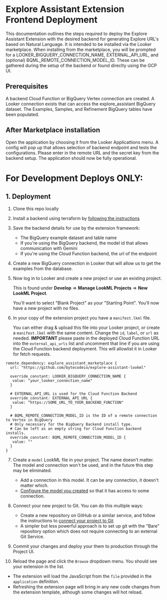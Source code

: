 # Explore Assistant Extension Frontend Deployment
This documentation outlines the steps required to deploy the Explore Assistant Extension with the desired backend for generating Explore URL's based on Natural Language. It is intended to be installed via the Looker marketplace.  When installing from the marketplace, you will be prompted for a LOOKER_BIGQUERY_CONNECTION_NAME, EXTERNAL_API_URL, and (optional) BQML_REMOTE_CONNECTION_MODEL_ID. These can be gathered during the setup of the backend or found direclty using the GCP UI. 

## Prerequisites
A backend Cloud Function or BigQuery Vertex connection are created.
A Looker connection exists that can access the explore_assistant BigQuery dataset.
The Examples, Samples, and Refinement BigQuery tables have been populated. 

## After Marketplace installation
Open the application by choosing it from the Looker Applicattions menu. A config will pop up that allows selection of backend endpoint and tests the configurations. Please enter in the remote URL and the secret key from the backend setup. The application should now be fully operational. 


# For Development Deploys ONLY:

## 1. Deployment

1. Clone this repo locally

2. Install a backend using terraform by [following the instructions](../explore-assistant-backend/README.md)

3. Save the backend details for use by the extension framework:
   
   * The BigQuery example dataset and table name
   * If you're using the BigQuery backend, the model id that allows communication with Gemini
   * If you're using the Cloud Function backend, the url of the endpoint

4. Create a new BigQuery connection in Looker that will allow us to get the examples from the database. 

5. Now log in to Looker and create a new project or use an existing project.

   This is found under **Develop** => **Manage LookML Projects** => **New LookML Project**.

   You'll want to select "Blank Project" as your "Starting Point". You'll now have a new project with no files.

6. In your copy of the extension project you have a `manifest.lkml` file.

   You can either drag & upload this file into your Looker project, or create a `manifest.lkml` with the same content. Change the `id`, `label`, or `url` as needed. 
   **IMPORTANT** please paste in the deployed Cloud Function URL into the `external_api_urls` list and uncomment that line if you are using the Cloud Function backend deployment. This will allowlist it in Looker for fetch requests.

```
remote_dependency: explore_assistant_marketplace {
  url: "https://github.com/bytecodeio/explore-assistant-lookml"
  
  override_constant: LOOKER_BIGQUERY_CONNECTION_NAME {
   value: "your_looker_connection_name"
  }
  
  # EXTERNAL_API_URL is used for the Cloud Function Backend
  override_constant: EXTERNAL_API_URL {
   value: "https://SOME_URL_TO_YOUR_BACKEND_FUNCTION"
  }

  # BQML_REMOTE_CONNECTION_MODEL_ID is the ID of a remote connection to Vertex in BigQuery
  # Only necessary for the BigQuery Backend install type.
  # Can be left as an empty string for Cloud Function backend installs.
  override_constant: BQML_REMOTE_CONNECTION_MODEL_ID {
   value: ""
  }
}
   ```

7. Create a `model` LookML file in your project. The name doesn't matter. The model and connection won't be used, and in the future this step may be eliminated.

   - Add a connection in this model. It can be any connection, it doesn't matter which.
   - [Configure the model you created](https://docs.looker.com/data-modeling/getting-started/create-projects#configuring_a_model) so that it has access to some connection.

8. Connect your new project to Git. You can do this multiple ways:

   - Create a new repository on GitHub or a similar service, and follow the instructions to [connect your project to Git](https://docs.looker.com/data-modeling/getting-started/setting-up-git-connection)
   - A simpler but less powerful approach is to set up git with the "Bare" repository option which does not require connecting to an external Git Service.

9. Commit your changes and deploy your them to production through the Project UI.

10. Reload the page and click the `Browse` dropdown menu. You should see your extension in the list.
   - The extension will load the JavaScript from the `file` provided in the `application` definition. 
   - Refreshing the extension page will bring in any new code changes from the extension template, although some changes will hot reload.
